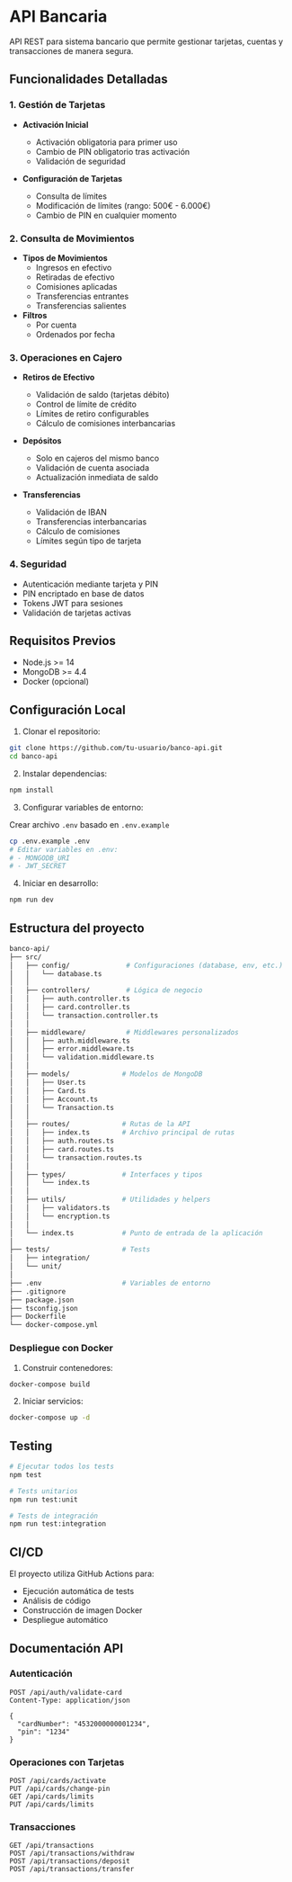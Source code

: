 # API Bancaria

API REST para sistema bancario que permite gestionar tarjetas, cuentas y transacciones de manera segura.

## Funcionalidades Detalladas

### 1. Gestión de Tarjetas
- **Activación Inicial**
  - Activación obligatoria para primer uso
  - Cambio de PIN obligatorio tras activación
  - Validación de seguridad

- **Configuración de Tarjetas**
  - Consulta de límites
  - Modificación de límites (rango: 500€ - 6.000€)
  - Cambio de PIN en cualquier momento

### 2. Consulta de Movimientos
- **Tipos de Movimientos**
  - Ingresos en efectivo
  - Retiradas de efectivo
  - Comisiones aplicadas
  - Transferencias entrantes
  - Transferencias salientes
- **Filtros**
  - Por cuenta
  - Ordenados por fecha

### 3. Operaciones en Cajero
- **Retiros de Efectivo**
  - Validación de saldo (tarjetas débito)
  - Control de límite de crédito
  - Límites de retiro configurables
  - Cálculo de comisiones interbancarias

- **Depósitos**
  - Solo en cajeros del mismo banco
  - Validación de cuenta asociada
  - Actualización inmediata de saldo

- **Transferencias**
  - Validación de IBAN
  - Transferencias interbancarias
  - Cálculo de comisiones
  - Límites según tipo de tarjeta

### 4. Seguridad
- Autenticación mediante tarjeta y PIN
- PIN encriptado en base de datos
- Tokens JWT para sesiones
- Validación de tarjetas activas

## Requisitos Previos

- Node.js >= 14
- MongoDB >= 4.4
- Docker (opcional)

## Configuración Local

1. Clonar el repositorio:

```bash
git clone https://github.com/tu-usuario/banco-api.git
cd banco-api
```


2. Instalar dependencias:

```bash
npm install
```


3. Configurar variables de entorno:

Crear archivo `.env` basado en `.env.example` 
```bash
cp .env.example .env
# Editar variables en .env:
# - MONGODB_URI
# - JWT_SECRET
```

4. Iniciar en desarrollo:
```bash
npm run dev
```


## Estructura del proyecto

```bash
banco-api/
├── src/
│   ├── config/              # Configuraciones (database, env, etc.)
│   │   └── database.ts
│   │
│   ├── controllers/         # Lógica de negocio
│   │   ├── auth.controller.ts
│   │   ├── card.controller.ts
│   │   └── transaction.controller.ts
│   │
│   ├── middleware/          # Middlewares personalizados
│   │   ├── auth.middleware.ts
│   │   ├── error.middleware.ts
│   │   └── validation.middleware.ts
│   │
│   ├── models/             # Modelos de MongoDB
│   │   ├── User.ts
│   │   ├── Card.ts
│   │   ├── Account.ts
│   │   └── Transaction.ts
│   │
│   ├── routes/             # Rutas de la API
│   │   ├── index.ts        # Archivo principal de rutas
│   │   ├── auth.routes.ts
│   │   ├── card.routes.ts
│   │   └── transaction.routes.ts
│   │
│   ├── types/              # Interfaces y tipos
│   │   └── index.ts
│   │
│   ├── utils/              # Utilidades y helpers
│   │   ├── validators.ts
│   │   └── encryption.ts
│   │
│   └── index.ts            # Punto de entrada de la aplicación
│
├── tests/                  # Tests
│   ├── integration/
│   └── unit/
│
├── .env                    # Variables de entorno
├── .gitignore
├── package.json
├── tsconfig.json
├── Dockerfile
└── docker-compose.yml
```


### Despliegue con Docker

1. Construir contenedores:
```bash
docker-compose build
```

2. Iniciar servicios:
```bash
docker-compose up -d
```


## Testing

```bash
# Ejecutar todos los tests
npm test

# Tests unitarios
npm run test:unit

# Tests de integración
npm run test:integration
```

## CI/CD

El proyecto utiliza GitHub Actions para:
- Ejecución automática de tests
- Análisis de código
- Construcción de imagen Docker
- Despliegue automático


## Documentación API

### Autenticación

```http
POST /api/auth/validate-card
Content-Type: application/json

{
  "cardNumber": "4532000000001234",
  "pin": "1234"
}
```

### Operaciones con Tarjetas

```http
POST /api/cards/activate
PUT /api/cards/change-pin
GET /api/cards/limits
PUT /api/cards/limits
```

### Transacciones

```http
GET /api/transactions
POST /api/transactions/withdraw
POST /api/transactions/deposit
POST /api/transactions/transfer
```




